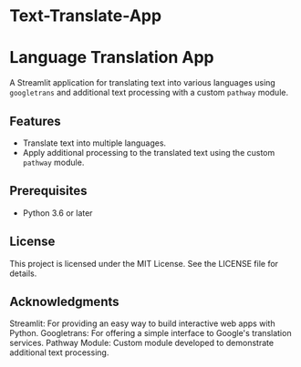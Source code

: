 ﻿# Text-Translate-App
# Language Translation App

A Streamlit application for translating text into various languages using `googletrans` and additional text processing with a custom `pathway` module.

## Features

- Translate text into multiple languages.
- Apply additional processing to the translated text using the custom `pathway` module.

## Prerequisites

- Python 3.6 or later

## License
This project is licensed under the MIT License. See the LICENSE file for details.

## Acknowledgments
Streamlit: For providing an easy way to build interactive web apps with Python.
Googletrans: For offering a simple interface to Google's translation services.
Pathway Module: Custom module developed to demonstrate additional text processing.




